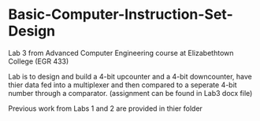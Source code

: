 # Basic-Computer-Instruction-Set-Design
Lab 3 from Advanced Computer Engineering course at Elizabethtown College (EGR 433)

Lab is to design and build a 4-bit upcounter and a 4-bit downcounter, have thier data fed into a multiplexer and then compared to a seperate 4-bit number through a comparator. (assignment can be found in Lab3 docx file) 

Previous work from Labs 1 and 2 are provided in thier folder

